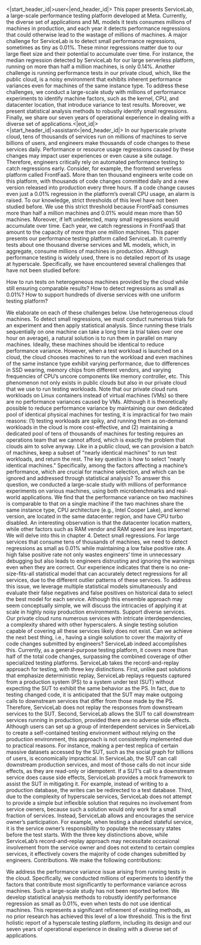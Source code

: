 <|start_header_id|>user<|end_header_id|>
This paper presents ServiceLab, a large-scale performance testing platform developed at Meta. Currently, the diverse set of applications and ML models it tests consumes millions of machines in production, and each year it detects performance regressions that could otherwise lead to the wastage of millions of machines. A major challenge for ServiceLab is to detect small performance regressions, sometimes as tiny as 0.01%. These minor regressions matter due to our large fleet size and their potential to accumulate over time. For instance, the median regression detected by ServiceLab for our large serverless platform, running on more than half a million machines, is only 0.14%. Another challenge is running performance tests in our private cloud, which, like the public cloud, is a noisy environment that exhibits inherent performance variances even for machines of the same instance type. To address these challenges, we conduct a large-scale study with millions of performance experiments to identify machine factors, such as the kernel, CPU, and datacenter location, that introduce variance to test results. Moreover, we present statistical analysis methods to robustly identify small regressions. Finally, we share our seven years of operational experience in dealing with a diverse set of applications.<|eot_id|>
<|start_header_id|>assistant<|end_header_id|>
In our hyperscale private cloud, tens of thousands of services run on millions of machines to serve billions of users, and engineers make thousands of code changes to these services daily. Performance or resource usage regressions caused by these changes may impact user experiences or even cause a site outage. Therefore, engineers critically rely on automated performance testing to catch regressions early.
Consider, for example, the frontend serverless platform called FrontFaaS. More than ten thousand engineers write code on this platform, with thousands of code changes committed daily and a new version released into production every three hours. If a code change causes even just a 0.01% regression in the platform’s overall CPU usage, an alarm is raised. To our knowledge, strict thresholds of this level have not been studied before. We use this strict threshold because FrontFaaS consumes more than half a million machines and 0.01% would mean more than 50 machines. Moreover, if left undetected, many small regressions would accumulate over time. Each year, we catch regressions in FrontFaaS that amount to the capacity of more than one million machines.
This paper presents our performance testing platform called ServiceLab. It currently tests about one thousand diverse services and ML models, which, in aggregate, consume millions of machines in production. Although performance testing is widely used, there is no detailed report of its usage at hyperscale. Specifically, we have encountered several challenges that have not been studied before:

How to run tests on heterogeneous machines provided by the cloud while still ensuring comparable results?
How to detect regressions as small as 0.01%?
How to support hundreds of diverse services with one uniform testing platform?

We elaborate on each of these challenges below.
Use heterogeneous cloud machines. To detect small regressions, we must conduct numerous trials for an experiment and then apply statistical analysis. Since running these trials sequentially on one machine can take a long time (a trial takes over one hour on average), a natural solution is to run them in parallel on many machines. Ideally, these machines should be identical to reduce performance variance.
However, when a test workload is launched on a cloud, the cloud chooses machines to run the workload and even machines of the same instance type exhibit varying performance, due to differences in SSD wearing, memory chips from different vendors, and varying frequencies of CPU’s uncore components like memory controller, etc. This phenomenon not only exists in public clouds but also in our private cloud that we use to run testing workloads. Note that our private cloud runs workloads on Linux containers instead of virtual machines (VMs) so there are no performance variances caused by VMs.
Although it is theoretically possible to reduce performance variance by maintaining our own dedicated pool of identical physical machines for testing, it is impractical for two main reasons: (1) testing workloads are spiky, and running them as on-demand workloads in the cloud is more cost-effective, and (2) maintaining a dedicated pool of tens of thousands of machines for testing requires an operations team that we cannot afford, which is exactly the problem that clouds aim to solve anyway.
Like in a public cloud, we can provision a batch of machines, keep a subset of "nearly identical machines" to run test workloads, and return the rest. The key question is how to select "nearly identical machines." Specifically, among the factors affecting a machine’s performance, which are crucial for machine selection, and which can be ignored and addressed through statistical analysis?
To answer this question, we conducted a large-scale study with millions of performance experiments on various machines, using both microbenchmarks and real-world applications. We find that the performance variance on two machines is comparable to that on a single machine if the two machines share the same instance type, CPU architecture (e.g., Intel Cooper Lake), and kernel version, are located in the same datacenter region, and have CPU turbo disabled. An interesting observation is that the datacenter location matters, while other factors such as RAM vendor and RAM speed are less important. We will delve into this in chapter 4.
Detect small regressions. For large services that consume tens of thousands of machines, we need to detect regressions as small as 0.01% while maintaining a low false positive rate. A high false positive rate not only wastes engineers’ time in unnecessary debugging but also leads to engineers distrusting and ignoring the warnings even when they are correct. Our experience indicates that there is no one-size-fits-all statistical model that can accurately detect regressions for all services, due to the different outlier patterns of these services. To address this issue, we leverage multiple statistical models simultaneously and evaluate their false negatives and false positives on historical data to select the best model for each service. Although this ensemble approach may seem conceptually simple, we will discuss the intricacies of applying it at scale in highly noisy production environments.
Support diverse services. Our private cloud runs numerous services with intricate interdependencies, a complexity shared with other hyperscalers. A single testing solution capable of covering all these services likely does not exist. Can we achieve the next best thing, i.e., having a single solution to cover the majority of code changes submitted by engineers? ServiceLab indeed accomplishes this. Currently, as a general-purpose testing platform, it covers more than half of the total code changes, surpassing the combined coverage of other specialized testing platforms.
ServiceLab takes the record-and-replay approach for testing, with three key distinctions. First, unlike past solutions that emphasize deterministic replay, ServiceLab replays requests captured from a production system (PS) to a system under test (SUT) without expecting the SUT to exhibit the same behavior as the PS. In fact, due to testing changed code, it is anticipated that the SUT may make outgoing calls to downstream services that differ from those made by the PS. Therefore, ServiceLab does not replay the responses from downstream services to the SUT.
Second, ServiceLab allows the SUT to call downstream services running in production, provided there are no adverse side effects. Although users can set up a group of interdependent services in ServiceLab to create a self-contained testing environment without relying on the production environment, this approach is not consistently implemented due to practical reasons. For instance, making a per-test replica of certain massive datasets accessed by the SUT, such as the social graph for billions of users, is economically impractical.
In ServiceLab, the SUT can call downstream production services, and most of those calls do not incur side effects, as they are read-only or idempotent. If a SUT’s call to a downstream service does cause side effects, ServiceLab provides a mock framework to assist the SUT in mitigating it. For example, instead of writing to a production database, the writes can be redirected to a test database.
Third, due to the complexity of hyperscale services, ServiceLab does not attempt to provide a simple but inflexible solution that requires no involvement from service owners, because such a solution would only work for a small fraction of services. Instead, ServiceLab allows and encourages the service owner’s participation. For example, when testing a sharded stateful service, it is the service owner’s responsibility to populate the necessary states before the test starts.
With the three key distinctions above, while ServiceLab’s record-and-replay approach may necessitate occasional involvement from the service owner and does not extend to certain complex services, it effectively covers the majority of code changes submitted by engineers.
Contributions. We make the following contributions:

We address the performance variance issue arising from running tests in the cloud. Specifically, we conducted millions of experiments to identify the factors that contribute most significantly to performance variance across machines. Such a large-scale study has not been reported before.
We develop statistical analysis methods to robustly identify performance regression as small as 0.01%, even when tests do not use identical machines. This represents a significant refinement of existing methods, as no prior research has achieved this level of a low threshold.
This is the first holistic report of a hyperscale testing platform, including its design and our seven years of operational
experience in dealing with a diverse set of applications.
